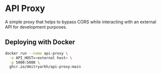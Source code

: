 # API Proxy
A simple proxy that helps to bypass CORS while interacting with an external API for development purposes.

## Deploying with Docker
```bash
docker run --name api-proxy \
  -e API_HOST=<external host> \
  -p 5000:5000 \
  ghcr.io/dmitryarkh/api-proxy:main
```